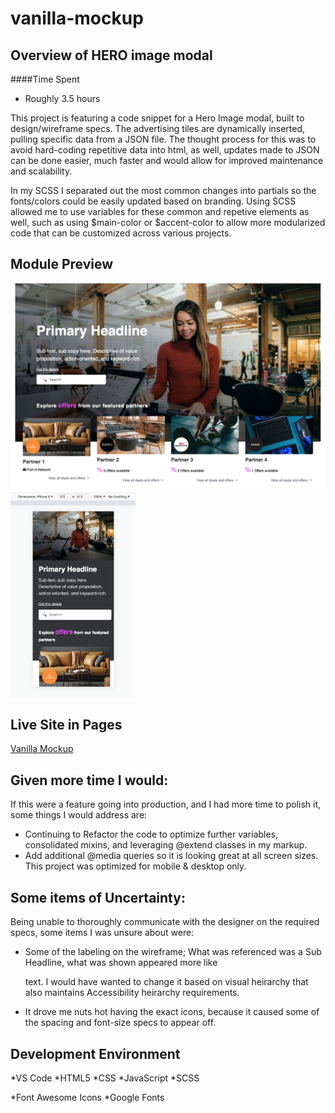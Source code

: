 # vanilla-mockup
## Overview of HERO image modal
####Time Spent
  * Roughly 3.5 hours

This project is featuring a code snippet for a Hero Image modal, built to design/wireframe specs. The advertising tiles are dynamically inserted, pulling specific data from a JSON file. The thought process for this was to avoid hard-coding repetitive data into html, as well, updates made to JSON can be done easier, much faster and would allow for improved maintenance and scalability.

In my SCSS I separated out the most common changes into partials so the fonts/colors could be easily updated based on branding. Using SCSS allowed me to use variables for these common and repetive elements as well, such as using $main-color or $accent-color to allow more modularized code that can be customized across various projects. 


## Module Preview
<img src="/assets/mockup-large.png" width="600">
<img src="/assets/mockup-mobile.png" width="200">

## Live Site  in Pages
[Vanilla Mockup](https://azufelt.github.io/vanilla-mockup/)

## Given more time I would:
 If this were a feature going into production, and I had more time to polish it, some things I would address are:
  * Continuing to Refactor the code to optimize further variables, consolidated mixins, and leveraging @extend classes in my markup.
  * Add additional @media queries so it is looking great at all screen sizes. This project was optimized for mobile & desktop only. 

## Some items of Uncertainty:
 Being unable to thoroughly communicate with the designer on the required specs, some items I was unsure about were:
  * Some of the labeling on the wireframe; What was referenced was a Sub Headline, what was shown appeared more like <p> text. I would have wanted to change it based on visual heirarchy that also maintains Accessibility heirarchy requirements. 
  * It drove me nuts hot having the exact icons, because it caused some of the spacing and font-size specs to appear off. 

## Development Environment

*VS Code
*HTML5
*CSS
*JavaScript
*SCSS

*Font Awesome Icons
*Google Fonts